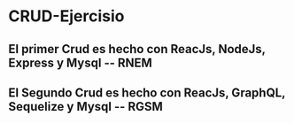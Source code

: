 # CRUD-Ejercisio

## El primer Crud es hecho con ReacJs, NodeJs, Express y Mysql -- RNEM

## El Segundo Crud es hecho con ReacJs, GraphQL, Sequelize y Mysql -- RGSM
